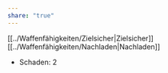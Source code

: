 ```yaml
---
share: "true"
---
```

[[../Waffenfähigkeiten/Zielsicher|Zielsicher]] [[../Waffenfähigkeiten/Nachladen|Nachladen]]  
  
- Schaden: 2